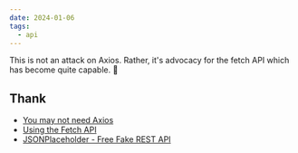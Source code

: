 ```yaml
---
date: 2024-01-06
tags:
  - api
---
```


This is not an attack on Axios. Rather, it's advocacy for the fetch API which has become quite capable. 🦄

## Thank

- [You may not need Axios](https://danlevy.net/you-may-not-need-axios/)
- [Using the Fetch API](https://developer.mozilla.org/en-US/docs/Web/API/Fetch_API/Using_Fetch)
- [JSONPlaceholder - Free Fake REST API](https://jsonplaceholder.typicode.com/)


